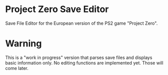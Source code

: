 # Project Zero Save Editor

Save File Editor for the European version of the PS2 game "Project Zero".

# Warning

This is a "work in progress" version that parses save files and displays basic information only. No editing functions are implemented yet. Those will come later.